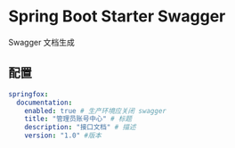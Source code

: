 # Spring Boot Starter Swagger

Swagger 文档生成

## 配置

```yaml
springfox:
  documentation:
    enabled: true # 生产环境应关闭 swagger
    title: "管理员账号中心" # 标题
    description: "接口文档" # 描述
    version: "1.0" #版本
```
